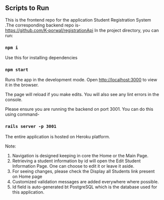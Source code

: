 ## Scripts to Run

This is the frontend repo for the application Student Registration System .The corresponding backend repo is- \
https://github.com/K-porwal/registrationApi
In the project directory, you can run:

### `npm i`
Use this for installing dependencies

### `npm start`

Runs the app in the development mode.
Open [http://localhost:3000](http://localhost:3000) to view it in the browser.

The page will reload if you make edits.
You will also see any lint errors in the console.

Please ensure you are running the backend on port 3001. You can do this using command- 
### `rails server -p 3001`

The entire application is hosted on Heroku platform.

Note:
1. Navigation is designed keeping in core the Home or the Main Page.
2. Retrieving a student information by id will open the Edit Student Information Page. One can choose to edit it or leave it aside.
3. For seeing changes, please check the Display all Students link present on Home page
4. Customized validation messages are added everywhere where possible.
5. Id field is auto-generated bt PostgreSQL which is the database used for this application.
